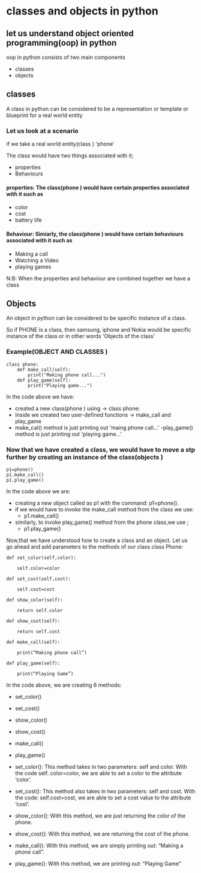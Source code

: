 # classes and objects in python

## let us understand object oriented programming(oop) in python

oop in python consists of two main components

- classes
- objects

## classes

A class in python can be considered to be a representation or template or blueprint for a real world entity

### Let us look at a scenario

if we take a real world entity(class ) 'phone'

The class would have two things associated with it;

- properties
- Behaviours

#### properties: The class(phone ) would have certain properties associated with it such as

- color
- cost
- battery life

#### Behaviour: Simiarly, the class(phone ) would have certain behaviours associated with it such as

- Making a call
- Watching a Video
- playing games

N.B: When the properties and behaviour are combined together we have a class

## Objects

An object in python can be considered to be specific instance of a class.

So if PHONE is a class, then samsung, iphone and Nokia would be specific instance of the class or in other words 'Objects of the class'

### Example(OBJECT AND CLASSES )

    class phone:
        def make_call(self):
            print("Making phone call...")
        def play_game(self):
            print("Playing game...")

In the code above we have:

- created a new class(phone ) using -> class phone:
- Inside we created two user-defined functions -> make_call and play_game
- make_cal() method is just printing out 'maing phone call...'
-play_game() method is just printing out 'playing game...'

### Now that we have created a class, we would have to move a stp further by creating an instance of the class(objects )

    p1=phone()
    p1.make_call()
    p1.play_game()

In the code above we are:

- creating a new object called as p1 with the command: p1=phone().
- if we would have to invoke the make_call method from the class we use:
  - p1.make_call()
- similarly, to invoke play_game() method from the phone class,we use ;
  - p1.play_game()

Now,that we have understood how to create a class and an object. Let us go ahead and add parameters to the methods of our class
    class Phone:

    def set_color(self,color):

        self.color=color

    def set_cost(self,cost):

        self.cost=cost

    def show_color(self):

        return self.color

    def show_cost(self):

        return self.cost

    def make_call(self):

        print(“Making phone call”)

    def play_game(self):

        print(“Playing Game”)
In the code above, we are creating 6 methods:

- set_color()
- set_cost()
- show_color()
- show_cost()
- make_call()
- play_game()

- set_color(): This method takes in two parameters: self and color. With the code self.
color=color, we are able to set a color to the attribute ‘color’.

- set_cost(): This method also takes in two parameters: self and cost. With the code: self.cost=cost, we are able to set a cost value to the attribute ‘cost’.

- show_color(): With this method, we are just returning the color of the phone.

- show_cost(): With this method, we are returning the cost of the phone.

- make_call(): With this method, we are simply printing out: “Making a phone call”.

- play_game(): With this method, we are printing out: “Playing Game”
